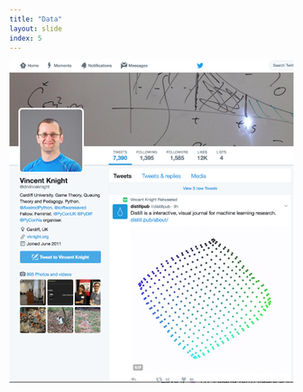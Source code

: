 ```yaml
---
title: "Data"
layout: slide
index: 5
---
```


<section>
    <img class="screenshot" src="media/vince.png" alt="">
</section>
